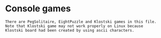 # Console games
`There are PegSolitaire, EightPuzzle and Klostski games in this file.`  
`Note that Klostski game may not work properly on Linux because Klostski board had been created by using ascii characters.`
